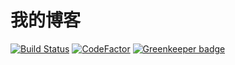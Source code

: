 # 我的博客


[![Build Status](https://www.travis-ci.org/yhlben/blog.svg?branch=master)](https://www.travis-ci.org/yhlben/blog)
[![CodeFactor](https://www.codefactor.io/repository/github/yhlben/blog/badge)](https://www.codefactor.io/repository/github/yhlben/blog) [![Greenkeeper badge](https://badges.greenkeeper.io/yhlben/blog.svg)](https://greenkeeper.io/)